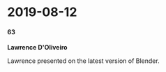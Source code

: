 # 2019-08-12
#### 63

**Lawrence D'Oliveiro**

Lawrence presented on the latest version of Blender.

